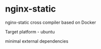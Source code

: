 # nginx-static

nginx-static cross compiler based on Docker

Target platform - ubuntu

minimal external dependencies

